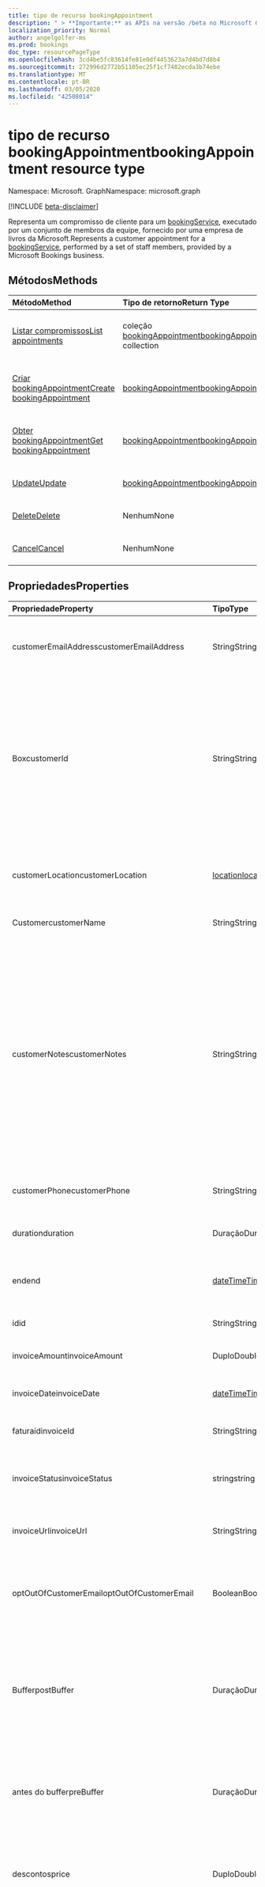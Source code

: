 ```yaml
---
title: tipo de recurso bookingAppointment
description: " > **Importante:** as APIs na versão /beta no Microsoft Graph estão em visualização e sujeitas a alterações. Não há suporte para o uso dessas APIs em aplicativos de produção."
localization_priority: Normal
author: angelgolfer-ms
ms.prod: bookings
doc_type: resourcePageType
ms.openlocfilehash: 3cd4be5fc83614fe81e0df4453623a7d4bd7d8b4
ms.sourcegitcommit: 272996d2772b51105ec25f1cf7482ecda3b74ebe
ms.translationtype: MT
ms.contentlocale: pt-BR
ms.lasthandoff: 03/05/2020
ms.locfileid: "42508014"
---
```

# <a name="bookingappointment-resource-type"></a><span data-ttu-id="fb0a1-104">tipo de recurso bookingAppointment</span><span class="sxs-lookup"><span data-stu-id="fb0a1-104">bookingAppointment resource type</span></span>

<span data-ttu-id="fb0a1-105">Namespace: Microsoft. Graph</span><span class="sxs-lookup"><span data-stu-id="fb0a1-105">Namespace: microsoft.graph</span></span>

 [!INCLUDE [beta-disclaimer](../../includes/beta-disclaimer.md)]
 
<span data-ttu-id="fb0a1-106">Representa um compromisso de cliente para um [bookingService](bookingservice.md), executado por um conjunto de membros da equipe, fornecido por uma empresa de livros da Microsoft.</span><span class="sxs-lookup"><span data-stu-id="fb0a1-106">Represents a customer appointment for a [bookingService](bookingservice.md), performed by a set of staff members, provided by a Microsoft Bookings business.</span></span>


## <a name="methods"></a><span data-ttu-id="fb0a1-107">Métodos</span><span class="sxs-lookup"><span data-stu-id="fb0a1-107">Methods</span></span>

| <span data-ttu-id="fb0a1-108">Método</span><span class="sxs-lookup"><span data-stu-id="fb0a1-108">Method</span></span>           | <span data-ttu-id="fb0a1-109">Tipo de retorno</span><span class="sxs-lookup"><span data-stu-id="fb0a1-109">Return Type</span></span>    |<span data-ttu-id="fb0a1-110">Descrição</span><span class="sxs-lookup"><span data-stu-id="fb0a1-110">Description</span></span>|
|:---------------|:--------|:----------|
|[<span data-ttu-id="fb0a1-111">Listar compromissos</span><span class="sxs-lookup"><span data-stu-id="fb0a1-111">List appointments</span></span>](../api/bookingbusiness-list-appointments.md) |  <span data-ttu-id="fb0a1-112">coleção [bookingAppointment](bookingappointment.md)</span><span class="sxs-lookup"><span data-stu-id="fb0a1-112">[bookingAppointment](bookingappointment.md) collection</span></span> | <span data-ttu-id="fb0a1-113">Obtenha uma lista de objetos **bookingAppointment** no [bookingbusiness](../resources/bookingbusiness.md)especificado.</span><span class="sxs-lookup"><span data-stu-id="fb0a1-113">Get a list of **bookingAppointment** objects in the specified [bookingbusiness](../resources/bookingbusiness.md).</span></span> |
|[<span data-ttu-id="fb0a1-114">Criar bookingAppointment</span><span class="sxs-lookup"><span data-stu-id="fb0a1-114">Create bookingAppointment</span></span>](../api/bookingbusiness-post-appointments.md) |  [<span data-ttu-id="fb0a1-115">bookingAppointment</span><span class="sxs-lookup"><span data-stu-id="fb0a1-115">bookingAppointment</span></span>](bookingappointment.md) | <span data-ttu-id="fb0a1-116">Crie um novo **bookingAppointment** para o [bookingbusiness](../resources/bookingbusiness.md)especificado.</span><span class="sxs-lookup"><span data-stu-id="fb0a1-116">Create a new **bookingAppointment** for the specified [bookingbusiness](../resources/bookingbusiness.md).</span></span> |
|[<span data-ttu-id="fb0a1-117">Obter bookingAppointment</span><span class="sxs-lookup"><span data-stu-id="fb0a1-117">Get bookingAppointment</span></span>](../api/bookingappointment-get.md) | [<span data-ttu-id="fb0a1-118">bookingAppointment</span><span class="sxs-lookup"><span data-stu-id="fb0a1-118">bookingAppointment</span></span>](bookingappointment.md) |<span data-ttu-id="fb0a1-119">Leia as propriedades e os relacionamentos do objeto **bookingAppointment** .</span><span class="sxs-lookup"><span data-stu-id="fb0a1-119">Read the properties and relationships of **bookingAppointment** object.</span></span>|
|[<span data-ttu-id="fb0a1-120">Update</span><span class="sxs-lookup"><span data-stu-id="fb0a1-120">Update</span></span>](../api/bookingappointment-update.md) | [<span data-ttu-id="fb0a1-121">bookingAppointment</span><span class="sxs-lookup"><span data-stu-id="fb0a1-121">bookingAppointment</span></span>](bookingappointment.md)    |<span data-ttu-id="fb0a1-122">Atualizar um objeto **bookingAppointment** .</span><span class="sxs-lookup"><span data-stu-id="fb0a1-122">Update a **bookingAppointment** object.</span></span> |
|[<span data-ttu-id="fb0a1-123">Delete</span><span class="sxs-lookup"><span data-stu-id="fb0a1-123">Delete</span></span>](../api/bookingappointment-delete.md) | <span data-ttu-id="fb0a1-124">Nenhum</span><span class="sxs-lookup"><span data-stu-id="fb0a1-124">None</span></span> |<span data-ttu-id="fb0a1-125">Excluir um objeto **bookingAppointment** .</span><span class="sxs-lookup"><span data-stu-id="fb0a1-125">Delete a **bookingAppointment** object.</span></span> |
|[<span data-ttu-id="fb0a1-126">Cancel</span><span class="sxs-lookup"><span data-stu-id="fb0a1-126">Cancel</span></span>](../api/bookingappointment-cancel.md)|<span data-ttu-id="fb0a1-127">Nenhum</span><span class="sxs-lookup"><span data-stu-id="fb0a1-127">None</span></span>| <span data-ttu-id="fb0a1-128">Cancelar um objeto **bookingAppointment** .</span><span class="sxs-lookup"><span data-stu-id="fb0a1-128">Cancel a **bookingAppointment** object.</span></span>|

## <a name="properties"></a><span data-ttu-id="fb0a1-129">Propriedades</span><span class="sxs-lookup"><span data-stu-id="fb0a1-129">Properties</span></span>
| <span data-ttu-id="fb0a1-130">Propriedade</span><span class="sxs-lookup"><span data-stu-id="fb0a1-130">Property</span></span>     | <span data-ttu-id="fb0a1-131">Tipo</span><span class="sxs-lookup"><span data-stu-id="fb0a1-131">Type</span></span>   |<span data-ttu-id="fb0a1-132">Descrição</span><span class="sxs-lookup"><span data-stu-id="fb0a1-132">Description</span></span>|
|:---------------|:--------|:----------|
|<span data-ttu-id="fb0a1-133">customerEmailAddress</span><span class="sxs-lookup"><span data-stu-id="fb0a1-133">customerEmailAddress</span></span>|<span data-ttu-id="fb0a1-134">String</span><span class="sxs-lookup"><span data-stu-id="fb0a1-134">String</span></span>|<span data-ttu-id="fb0a1-135">O endereço SMTP do [bookingCustomer](bookingcustomer.md) que está reservando o compromisso.</span><span class="sxs-lookup"><span data-stu-id="fb0a1-135">The SMTP address of the [bookingCustomer](bookingcustomer.md) who is booking the appointment.</span></span>|
|<span data-ttu-id="fb0a1-136">Box</span><span class="sxs-lookup"><span data-stu-id="fb0a1-136">customerId</span></span>|<span data-ttu-id="fb0a1-137">String</span><span class="sxs-lookup"><span data-stu-id="fb0a1-137">String</span></span>|<span data-ttu-id="fb0a1-138">A ID do [bookingCustomer](bookingcustomer.md) para este compromisso.</span><span class="sxs-lookup"><span data-stu-id="fb0a1-138">The ID of the [bookingCustomer](bookingcustomer.md) for this appointment.</span></span> <span data-ttu-id="fb0a1-139">Se nenhuma ID for especificada quando um compromisso for criado, será criado um novo objeto **bookingCustomer** .</span><span class="sxs-lookup"><span data-stu-id="fb0a1-139">If no ID is specified when an appointment is created, then a new **bookingCustomer** object is created.</span></span> <span data-ttu-id="fb0a1-140">Depois de definido, considere o **CustomerID** imutável.</span><span class="sxs-lookup"><span data-stu-id="fb0a1-140">Once set, you should consider the **customerId** immutable.</span></span>|
|<span data-ttu-id="fb0a1-141">customerLocation</span><span class="sxs-lookup"><span data-stu-id="fb0a1-141">customerLocation</span></span>|[<span data-ttu-id="fb0a1-142">location</span><span class="sxs-lookup"><span data-stu-id="fb0a1-142">location</span></span>](location.md)|<span data-ttu-id="fb0a1-143">Representa as informações de local para o [bookingCustomer](bookingcustomer.md) que está reservando o compromisso.</span><span class="sxs-lookup"><span data-stu-id="fb0a1-143">Represents location information for the [bookingCustomer](bookingcustomer.md) who is booking the appointment.</span></span>|
|<span data-ttu-id="fb0a1-144">Customer</span><span class="sxs-lookup"><span data-stu-id="fb0a1-144">customerName</span></span>|<span data-ttu-id="fb0a1-145">String</span><span class="sxs-lookup"><span data-stu-id="fb0a1-145">String</span></span>|<span data-ttu-id="fb0a1-146">O nome do cliente.</span><span class="sxs-lookup"><span data-stu-id="fb0a1-146">The customer's name.</span></span>|
|<span data-ttu-id="fb0a1-147">customerNotes</span><span class="sxs-lookup"><span data-stu-id="fb0a1-147">customerNotes</span></span>|<span data-ttu-id="fb0a1-148">String</span><span class="sxs-lookup"><span data-stu-id="fb0a1-148">String</span></span>|<span data-ttu-id="fb0a1-149">Observações do cliente associado a este compromisso.</span><span class="sxs-lookup"><span data-stu-id="fb0a1-149">Notes from the customer associated with this appointment.</span></span> <span data-ttu-id="fb0a1-150">Você pode obter o valor somente ao ler este **bookingAppointment** por sua ID.</span><span class="sxs-lookup"><span data-stu-id="fb0a1-150">You can get the value only when reading this **bookingAppointment** by its ID.</span></span> <br> <span data-ttu-id="fb0a1-151">Você pode definir essa propriedade somente quando criar inicialmente um compromisso com um novo cliente.</span><span class="sxs-lookup"><span data-stu-id="fb0a1-151">You can set this property only when initially creating an appointment with a new customer.</span></span> <span data-ttu-id="fb0a1-152">Após esse ponto, o valor é calculado a partir do cliente representado por **CustomerID**.</span><span class="sxs-lookup"><span data-stu-id="fb0a1-152">After that point, the value is computed from the customer represented by **customerId**.</span></span>|
|<span data-ttu-id="fb0a1-153">customerPhone</span><span class="sxs-lookup"><span data-stu-id="fb0a1-153">customerPhone</span></span>|<span data-ttu-id="fb0a1-154">String</span><span class="sxs-lookup"><span data-stu-id="fb0a1-154">String</span></span>|<span data-ttu-id="fb0a1-155">O número de telefone do cliente.</span><span class="sxs-lookup"><span data-stu-id="fb0a1-155">The customer's phone number.</span></span>|
|<span data-ttu-id="fb0a1-156">duration</span><span class="sxs-lookup"><span data-stu-id="fb0a1-156">duration</span></span>|<span data-ttu-id="fb0a1-157">Duração</span><span class="sxs-lookup"><span data-stu-id="fb0a1-157">Duration</span></span>|<span data-ttu-id="fb0a1-158">O comprimento do compromisso, indicado no formato [ISO8601](https://www.iso.org/iso-8601-date-and-time-format.html) .</span><span class="sxs-lookup"><span data-stu-id="fb0a1-158">The length of the appointment, denoted in [ISO8601](https://www.iso.org/iso-8601-date-and-time-format.html) format.</span></span> |
|<span data-ttu-id="fb0a1-159">end</span><span class="sxs-lookup"><span data-stu-id="fb0a1-159">end</span></span>|[<span data-ttu-id="fb0a1-160">dateTimeTimeZone</span><span class="sxs-lookup"><span data-stu-id="fb0a1-160">dateTimeTimeZone</span></span>](datetimetimezone.md)|<span data-ttu-id="fb0a1-161">A data, a hora e o fuso horário em que o compromisso termina.</span><span class="sxs-lookup"><span data-stu-id="fb0a1-161">The date, time, and time zone that the appointment ends.</span></span>|
|<span data-ttu-id="fb0a1-162">id</span><span class="sxs-lookup"><span data-stu-id="fb0a1-162">id</span></span>|<span data-ttu-id="fb0a1-163">String</span><span class="sxs-lookup"><span data-stu-id="fb0a1-163">String</span></span>| <span data-ttu-id="fb0a1-164">A ID do **bookingAppointment**.</span><span class="sxs-lookup"><span data-stu-id="fb0a1-164">The ID of the **bookingAppointment**.</span></span> <span data-ttu-id="fb0a1-165">Somente leitura.</span><span class="sxs-lookup"><span data-stu-id="fb0a1-165">Read-only.</span></span>|
|<span data-ttu-id="fb0a1-166">invoiceAmount</span><span class="sxs-lookup"><span data-stu-id="fb0a1-166">invoiceAmount</span></span>|<span data-ttu-id="fb0a1-167">Duplo</span><span class="sxs-lookup"><span data-stu-id="fb0a1-167">Double</span></span>|<span data-ttu-id="fb0a1-168">O valor cobrado na fatura.</span><span class="sxs-lookup"><span data-stu-id="fb0a1-168">The billed amount on the invoice.</span></span>|
|<span data-ttu-id="fb0a1-169">invoiceDate</span><span class="sxs-lookup"><span data-stu-id="fb0a1-169">invoiceDate</span></span>|[<span data-ttu-id="fb0a1-170">dateTimeTimeZone</span><span class="sxs-lookup"><span data-stu-id="fb0a1-170">dateTimeTimeZone</span></span>](datetimetimezone.md)|<span data-ttu-id="fb0a1-171">A data, a hora e o fuso horário da fatura para este compromisso.</span><span class="sxs-lookup"><span data-stu-id="fb0a1-171">The date, time, and time zone of the invoice for this appointment.</span></span>|
|<span data-ttu-id="fb0a1-172">faturaid</span><span class="sxs-lookup"><span data-stu-id="fb0a1-172">invoiceId</span></span>|<span data-ttu-id="fb0a1-173">String</span><span class="sxs-lookup"><span data-stu-id="fb0a1-173">String</span></span>|<span data-ttu-id="fb0a1-174">A ID da fatura.</span><span class="sxs-lookup"><span data-stu-id="fb0a1-174">The ID of the invoice.</span></span>|
|<span data-ttu-id="fb0a1-175">invoiceStatus</span><span class="sxs-lookup"><span data-stu-id="fb0a1-175">invoiceStatus</span></span>|<span data-ttu-id="fb0a1-176">string</span><span class="sxs-lookup"><span data-stu-id="fb0a1-176">string</span></span>| <span data-ttu-id="fb0a1-177">O status da fatura.</span><span class="sxs-lookup"><span data-stu-id="fb0a1-177">The status of the invoice.</span></span> <span data-ttu-id="fb0a1-178">Os possíveis valores são: `draft`, `reviewing`, `open`, `canceled`, `paid`, `corrective`.</span><span class="sxs-lookup"><span data-stu-id="fb0a1-178">Possible values are: `draft`, `reviewing`, `open`, `canceled`, `paid`, `corrective`.</span></span>|
|<span data-ttu-id="fb0a1-179">invoiceUrl</span><span class="sxs-lookup"><span data-stu-id="fb0a1-179">invoiceUrl</span></span>|<span data-ttu-id="fb0a1-180">String</span><span class="sxs-lookup"><span data-stu-id="fb0a1-180">String</span></span>|<span data-ttu-id="fb0a1-181">A URL da fatura em Microsoft bookings.</span><span class="sxs-lookup"><span data-stu-id="fb0a1-181">The URL of the invoice in Microsoft Bookings.</span></span>|
|<span data-ttu-id="fb0a1-182">optOutOfCustomerEmail</span><span class="sxs-lookup"><span data-stu-id="fb0a1-182">optOutOfCustomerEmail</span></span>|<span data-ttu-id="fb0a1-183">Boolean</span><span class="sxs-lookup"><span data-stu-id="fb0a1-183">Boolean</span></span>|<span data-ttu-id="fb0a1-184">True indica que o [bookingCustomer](bookingcustomer.md) para este compromisso não deseja receber uma confirmação desse compromisso.</span><span class="sxs-lookup"><span data-stu-id="fb0a1-184">True indicates that the [bookingCustomer](bookingcustomer.md) for this appointment does not wish to receive a confirmation for this appointment.</span></span>|
|<span data-ttu-id="fb0a1-185">Buffer</span><span class="sxs-lookup"><span data-stu-id="fb0a1-185">postBuffer</span></span>|<span data-ttu-id="fb0a1-186">Duração</span><span class="sxs-lookup"><span data-stu-id="fb0a1-186">Duration</span></span>|<span data-ttu-id="fb0a1-187">A quantidade de tempo para reservar depois que o compromisso termina, para limpeza, como um exemplo.</span><span class="sxs-lookup"><span data-stu-id="fb0a1-187">The amount of time to reserve after the appointment ends, for cleaning up, as an example.</span></span> <span data-ttu-id="fb0a1-188">O valor é expresso no formato [ISO8601](https://www.iso.org/iso-8601-date-and-time-format.html) .</span><span class="sxs-lookup"><span data-stu-id="fb0a1-188">The value is expressed in [ISO8601](https://www.iso.org/iso-8601-date-and-time-format.html) format.</span></span> |
|<span data-ttu-id="fb0a1-189">antes do buffer</span><span class="sxs-lookup"><span data-stu-id="fb0a1-189">preBuffer</span></span>|<span data-ttu-id="fb0a1-190">Duração</span><span class="sxs-lookup"><span data-stu-id="fb0a1-190">Duration</span></span>|<span data-ttu-id="fb0a1-191">A quantidade de tempo para reservar antes de o compromisso começar, para preparação, como um exemplo.</span><span class="sxs-lookup"><span data-stu-id="fb0a1-191">The amount of time to reserve before the appointment begins, for preparation, as an example.</span></span> <span data-ttu-id="fb0a1-192">O valor é expresso no formato [ISO8601](https://www.iso.org/iso-8601-date-and-time-format.html) .</span><span class="sxs-lookup"><span data-stu-id="fb0a1-192">The value is expressed in [ISO8601](https://www.iso.org/iso-8601-date-and-time-format.html) format.</span></span>|
|<span data-ttu-id="fb0a1-193">descontos</span><span class="sxs-lookup"><span data-stu-id="fb0a1-193">price</span></span>|<span data-ttu-id="fb0a1-194">Duplo</span><span class="sxs-lookup"><span data-stu-id="fb0a1-194">Double</span></span>|<span data-ttu-id="fb0a1-195">O preço regular de um compromisso para o [bookingService](bookingservice.md)especificado.</span><span class="sxs-lookup"><span data-stu-id="fb0a1-195">The regular price for an appointment for the specified [bookingService](bookingservice.md).</span></span>|
|<span data-ttu-id="fb0a1-196">PriceType</span><span class="sxs-lookup"><span data-stu-id="fb0a1-196">priceType</span></span>|<span data-ttu-id="fb0a1-197">string</span><span class="sxs-lookup"><span data-stu-id="fb0a1-197">string</span></span>| <span data-ttu-id="fb0a1-198">Uma configuração para fornecer flexibilidade para a estrutura de preços de serviços.</span><span class="sxs-lookup"><span data-stu-id="fb0a1-198">A setting to provide flexibility for the pricing structure of services.</span></span> <span data-ttu-id="fb0a1-199">Os valores possíveis são: `undefined`, `fixedPrice`, `startingAt`, `hourly`, `free`, `priceVaries`, `callUs`, `notSet`.</span><span class="sxs-lookup"><span data-stu-id="fb0a1-199">Possible values are: `undefined`, `fixedPrice`, `startingAt`, `hourly`, `free`, `priceVaries`, `callUs`, `notSet`.</span></span>|
|<span data-ttu-id="fb0a1-200">lembretes</span><span class="sxs-lookup"><span data-stu-id="fb0a1-200">reminders</span></span>|<span data-ttu-id="fb0a1-201">coleção [bookingReminder](bookingreminder.md)</span><span class="sxs-lookup"><span data-stu-id="fb0a1-201">[bookingReminder](bookingreminder.md) collection</span></span>|<span data-ttu-id="fb0a1-202">O conjunto de lembretes do cliente enviado para este compromisso.</span><span class="sxs-lookup"><span data-stu-id="fb0a1-202">The collection of customer reminders sent for this appointment.</span></span> <span data-ttu-id="fb0a1-203">O valor dessa propriedade está disponível somente ao se ler este **bookingAppointment** por sua ID.</span><span class="sxs-lookup"><span data-stu-id="fb0a1-203">The value of this property is available only when reading this **bookingAppointment** by its ID.</span></span>|
|<span data-ttu-id="fb0a1-204">selfServiceAppointmentId</span><span class="sxs-lookup"><span data-stu-id="fb0a1-204">selfServiceAppointmentId</span></span>|<span data-ttu-id="fb0a1-205">String</span><span class="sxs-lookup"><span data-stu-id="fb0a1-205">String</span></span>|<span data-ttu-id="fb0a1-206">Uma ID de controle adicional para o compromisso, se o compromisso tiver sido criado diretamente pelo cliente na página de agendamento, em vez de por um membro da equipe em nome do cliente.</span><span class="sxs-lookup"><span data-stu-id="fb0a1-206">An additional tracking ID for the appointment, if the appointment has been created directly by the customer on the scheduling page, as opposed to by a staff member on the behalf of the customer.</span></span>|
|<span data-ttu-id="fb0a1-207">serviceId</span><span class="sxs-lookup"><span data-stu-id="fb0a1-207">serviceId</span></span>|<span data-ttu-id="fb0a1-208">String</span><span class="sxs-lookup"><span data-stu-id="fb0a1-208">String</span></span>|<span data-ttu-id="fb0a1-209">A ID da [bookingService](bookingservice.md) associada a este compromisso.</span><span class="sxs-lookup"><span data-stu-id="fb0a1-209">The ID of the [bookingService](bookingservice.md) associated with this appointment.</span></span>|
|<span data-ttu-id="fb0a1-210">serviceLocation</span><span class="sxs-lookup"><span data-stu-id="fb0a1-210">serviceLocation</span></span>|[<span data-ttu-id="fb0a1-211">location</span><span class="sxs-lookup"><span data-stu-id="fb0a1-211">location</span></span>](location.md)|<span data-ttu-id="fb0a1-212">O local onde o serviço é entregue.</span><span class="sxs-lookup"><span data-stu-id="fb0a1-212">The location where the service is delivered.</span></span>|
|<span data-ttu-id="fb0a1-213">serviceName</span><span class="sxs-lookup"><span data-stu-id="fb0a1-213">serviceName</span></span>|<span data-ttu-id="fb0a1-214">String</span><span class="sxs-lookup"><span data-stu-id="fb0a1-214">String</span></span>|<span data-ttu-id="fb0a1-215">O nome do **bookingService** associado a este compromisso.</span><span class="sxs-lookup"><span data-stu-id="fb0a1-215">The name of the **bookingService** associated with this appointment.</span></span><br><span data-ttu-id="fb0a1-216">Essa propriedade é opcional ao criar um novo compromisso.</span><span class="sxs-lookup"><span data-stu-id="fb0a1-216">This property is optional when creating a new appointment.</span></span> <span data-ttu-id="fb0a1-217">Se não for especificado, será calculado a partir do serviço associado ao compromisso pela propriedade **ServiceId** .</span><span class="sxs-lookup"><span data-stu-id="fb0a1-217">If not specified, it is computed from the service associated with the appointment by the **serviceId** property.</span></span>|
|<span data-ttu-id="fb0a1-218">Notas</span><span class="sxs-lookup"><span data-stu-id="fb0a1-218">serviceNotes</span></span>|<span data-ttu-id="fb0a1-219">String</span><span class="sxs-lookup"><span data-stu-id="fb0a1-219">String</span></span>|<span data-ttu-id="fb0a1-220">Observações de um [bookingStaffMember](bookingstaffmember.md).</span><span class="sxs-lookup"><span data-stu-id="fb0a1-220">Notes from a [bookingStaffMember](bookingstaffmember.md).</span></span> <span data-ttu-id="fb0a1-221">O valor dessa propriedade está disponível somente ao se ler este **bookingAppointment** por sua ID.</span><span class="sxs-lookup"><span data-stu-id="fb0a1-221">The value of this property is available only when reading this **bookingAppointment** by its ID.</span></span>|
|<span data-ttu-id="fb0a1-222">staffMemberIds</span><span class="sxs-lookup"><span data-stu-id="fb0a1-222">staffMemberIds</span></span>|<span data-ttu-id="fb0a1-223">String collection</span><span class="sxs-lookup"><span data-stu-id="fb0a1-223">String collection</span></span>|<span data-ttu-id="fb0a1-224">A ID de cada [bookingStaffMember](bookingstaffmember.md) que está agendado neste compromisso.</span><span class="sxs-lookup"><span data-stu-id="fb0a1-224">The ID of each [bookingStaffMember](bookingstaffmember.md) who is scheduled in this appointment.</span></span>|
|<span data-ttu-id="fb0a1-225">iniciar</span><span class="sxs-lookup"><span data-stu-id="fb0a1-225">start</span></span>|[<span data-ttu-id="fb0a1-226">dateTimeTimeZone</span><span class="sxs-lookup"><span data-stu-id="fb0a1-226">dateTimeTimeZone</span></span>](datetimetimezone.md)|<span data-ttu-id="fb0a1-227">A data, a hora e o fuso horário de início do compromisso.</span><span class="sxs-lookup"><span data-stu-id="fb0a1-227">The date, time, and time zone that the appointment begins.</span></span>|

## <a name="relationships"></a><span data-ttu-id="fb0a1-228">Relações</span><span class="sxs-lookup"><span data-stu-id="fb0a1-228">Relationships</span></span>
<span data-ttu-id="fb0a1-229">Nenhum</span><span class="sxs-lookup"><span data-stu-id="fb0a1-229">None</span></span>


## <a name="json-representation"></a><span data-ttu-id="fb0a1-230">Representação JSON</span><span class="sxs-lookup"><span data-stu-id="fb0a1-230">JSON representation</span></span>

<span data-ttu-id="fb0a1-231">Veja a seguir uma representação JSON do recurso.</span><span class="sxs-lookup"><span data-stu-id="fb0a1-231">The following is a JSON representation of the resource.</span></span>

<!-- {
  "blockType": "resource",
  "optionalProperties": [

  ],
  "@odata.type": "microsoft.graph.bookingAppointment"
}-->

```json
{
  "customerEmailAddress": "String",
  "customerId": "String",
  "customerLocation": {"@odata.type": "microsoft.graph.location"},
  "customerName": "String",
  "customerNotes": "String",
  "customerPhone": "String",
  "duration": "String (timestamp)",
  "end": {"@odata.type": "microsoft.graph.dateTimeTimeZone"},
  "id": "String (identifier)",
  "invoiceAmount": 1024,
  "invoiceDate": {"@odata.type": "microsoft.graph.dateTimeTimeZone"},
  "invoiceId": "String",
  "invoiceStatus": "string",
  "invoiceUrl": "String",
  "optOutOfCustomerEmail": true,
  "postBuffer": "String (timestamp)",
  "preBuffer": "String (timestamp)",
  "price": 1024,
  "priceType": "string",
  "reminders": [{"@odata.type": "microsoft.graph.bookingReminder"}],
  "selfServiceAppointmentId": "String",
  "serviceId": "String",
  "serviceLocation": {"@odata.type": "microsoft.graph.location"},
  "serviceName": "String",
  "serviceNotes": "String",
  "staffMemberIds": ["String"],
  "start": {"@odata.type": "microsoft.graph.dateTimeTimeZone"}
}

```

<!-- uuid: 8fcb5dbc-d5aa-4681-8e31-b001d5168d79
2015-10-25 14:57:30 UTC -->
<!--
{
  "type": "#page.annotation",
  "description": "bookingAppointment resource",
  "keywords": "",
  "section": "documentation",
  "tocPath": "",
  "suppressions": []
}
-->
